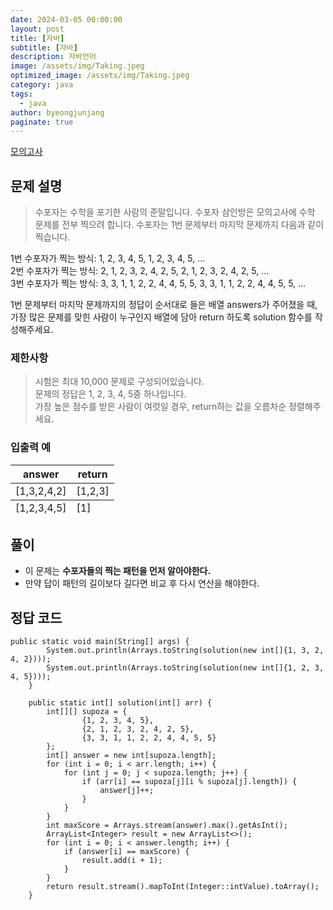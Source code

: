 ```yaml
---
date: 2024-03-05 00:00:00
layout: post
title: [자바]
subtitle: [자바]
description: 자바언어
image: /assets/img/Taking.jpeg
optimized_image: /assets/img/Taking.jpeg
category: java
tags:
  - java
author: byeongjunjang
paginate: true
---
```


<a href="https://school.programmers.co.kr/learn/courses/30/lessons/42840">모의고사</a>

## 문제 설명

> 수포자는 수학을 포기한 사람의 준말입니다. 수포자 삼인방은 모의고사에 수학 문제를 전부 찍으려 합니다. 수포자는 1번 문제부터 마지막 문제까지 다음과 같이 찍습니다.  
  
1번 수포자가 찍는 방식: 1, 2, 3, 4, 5, 1, 2, 3, 4, 5, ...  
2번 수포자가 찍는 방식: 2, 1, 2, 3, 2, 4, 2, 5, 2, 1, 2, 3, 2, 4, 2, 5, ...  
3번 수포자가 찍는 방식: 3, 3, 1, 1, 2, 2, 4, 4, 5, 5, 3, 3, 1, 1, 2, 2, 4, 4, 5, 5, ...  
  
1번 문제부터 마지막 문제까지의 정답이 순서대로 들은 배열 answers가 주어졌을 때, 가장 많은 문제를 맞힌 사람이 누구인지 배열에 담아 return 하도록 solution 함수를 작성해주세요.
  
### 제한사항

> 시험은 최대 10,000 문제로 구성되어있습니다.  
문제의 정답은 1, 2, 3, 4, 5중 하나입니다.  
가장 높은 점수를 받은 사람이 여럿일 경우, return하는 값을 오름차순 정렬해주세요.

### 입출력 예

<table>
  <thead>
    <tr>
      <th>answer</th>
      <th>return</th>
    </tr>
  </thead>
  <tfoot>
    <tr>
      <td>[1,2,3,4,5]</td>
      <td>[1]</td>
    </tr>
  </tfoot>
  <tbody>
    <tr>
      <td>[1,3,2,4,2]</td>
      <td>[1,2,3]</td>
    </tr>
  </tbody>
</table>

## 풀이

- 이 문제는 **수포자들의 찍는 패턴을 먼저 알아야한다.**  
- 만약 답이 패턴의 길이보다 길다면 비교 후 다시 연산을 해야한다.

## 정답 코드

<pre>
<code>public static void main(String[] args) {
        System.out.println(Arrays.toString(solution(new int[]{1, 3, 2, 4, 2})));
        System.out.println(Arrays.toString(solution(new int[]{1, 2, 3, 4, 5})));
    }

    public static int[] solution(int[] arr) {
        int[][] supoza = {
                {1, 2, 3, 4, 5},
                {2, 1, 2, 3, 2, 4, 2, 5},
                {3, 3, 1, 1, 2, 2, 4, 4, 5, 5}
        };
        int[] answer = new int[supoza.length];
        for (int i = 0; i < arr.length; i++) {
            for (int j = 0; j < supoza.length; j++) {
                if (arr[i] == supoza[j][i % supoza[j].length]) {
                    answer[j]++;
                }
            }
        }
        int maxScore = Arrays.stream(answer).max().getAsInt();
        ArrayList&lt;Integer&gt; result = new ArrayList<>();
        for (int i = 0; i < answer.length; i++) {
            if (answer[i] == maxScore) {
                result.add(i + 1);
            }
        }
        return result.stream().mapToInt(Integer::intValue).toArray();
    }</code></pre>